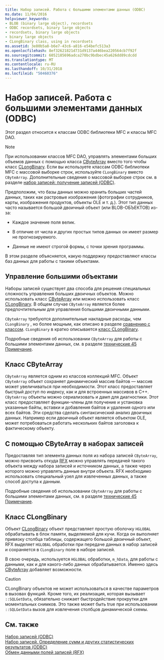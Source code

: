 ```yaml
---
title: Набор записей. Работа с большими элементами данных (ODBC)
ms.date: 11/04/2016
helpviewer_keywords:
- BLOB (binary large object), recordsets
- ODBC recordsets, binary large objects
- recordsets, binary large objects
- binary large objects
- CLongBinary class, using in recordsets
ms.assetid: 3e80b5a8-b6e7-43c6-a816-e54befc513a3
ms.openlocfilehash: 8ef32621821d731d9137a446bea220564cb7f92f
ms.sourcegitcommit: 6052185696adca270bc9bdbec45a626dd89cdcdd
ms.translationtype: MT
ms.contentlocale: ru-RU
ms.lasthandoff: 10/31/2018
ms.locfileid: "50460376"
---
```

# <a name="recordset-working-with-large-data-items-odbc"></a>Набор записей. Работа с большими элементами данных (ODBC)

Этот раздел относится к классам ODBC библиотеки MFC и классы MFC DAO.

> [!NOTE]
>  При использовании классов MFC DAO, управлять элементами больших объемов данных с помощью класса [CByteArray](../../mfc/reference/cbytearray-class.md) вместо того чтобы класс [CLongBinary](../../mfc/reference/clongbinary-class.md). Если вы используете классам ODBC библиотеки MFC с массовой выборке строк, используйте `CLongBinary` вместо `CByteArray`. Дополнительные сведения о массовой выборке строк см. в разделе [набор записей: получение записей (ODBC)](../../data/odbc/recordset-fetching-records-in-bulk-odbc.md).

Предположим, что базы данных можно хранить больших частей данных, таких как растровые изображения (фотографии сотрудников, карты, изображения продуктов, объекты OLE и т. д.). Этот тип данных часто называется большой двоичный объект (или BLOB-ОБЪЕКТОВ) из-за:

- Каждое значение поля велик.

- В отличие от числа и других простых типов данных он имеет размер не прогнозируемого.

- Данные не имеют строгой формы, с точки зрения программы.

В этом разделе объясняется, какую поддержку предоставляют классы баз данных для работы с такими объектами.

##  <a name="_core_managing_large_objects"></a> Управление большими объектами

Наборы записей существует два способа для решения специальных сложность управления больших двоичных объектов. Можно использовать класс [CByteArray](../../mfc/reference/cbytearray-class.md) или можно использовать класс [CLongBinary](../../mfc/reference/clongbinary-class.md). В общем случае `CByteArray` является более предпочтительным для управления большими двоичными данными.

`CByteArray` требуются дополнительные накладные расходы, чем `CLongBinary` , но более мощным, как описано в разделе [сравнению с классом](#_core_the_cbytearray_class). `CLongBinary` в кратко описывается [класс CLongBinary](#_core_the_clongbinary_class).

Подробные сведения об использовании `CByteArray` для работы с большими элементами данных, см. в разделе [технические 45 Примечание](../../mfc/tn045-mfc-database-support-for-long-varchar-varbinary.md).

##  <a name="_core_the_cbytearray_class"></a> Класс CByteArray

`CByteArray` является одним из классов коллекций MFC. Объект `CByteArray` объект сохраняет динамический массив байтов — массив может увеличиваться при необходимости. Этот класс предоставляет быстрый доступ по индексу, как и для встроенных массивов в C++. `CByteArray` объекты можно сериализовать и дамп для диагностики. Этот класс предоставляет функции-члены для получение и установка указанные байты, вставки и добавления байтов и удаления одного или всех байтов. Эти средства сделать синтаксический анализ двоичных данных. Например если двоичный объект является объектом OLE, может потребоваться работать нескольких байтов заголовка к фактическому объекту.

##  <a name="_core_using_cbytearray_in_recordsets"></a> С помощью CByteArray в наборах записей

Предоставляя тип элемента данных поля из набора записей `CByteArray`, можно присвоить откуда [RFX](../../data/odbc/record-field-exchange-rfx.md) можно управлять передачей такого объекта между набора записей и источником данных, а также через которого можно управлять данные внутри объекта. RFX необходимо использовать специальный узел для извлеченных данных, а также способ доступа к данным.

Подробные сведения об использовании `CByteArray` для работы с большими элементами данных, см. в разделе [технические 45 Примечание](../../mfc/tn045-mfc-database-support-for-long-varchar-varbinary.md).

##  <a name="_core_the_clongbinary_class"></a> Класс CLongBinary

Объект [CLongBinary](../../mfc/reference/clongbinary-class.md) объект представляет простую оболочку `HGLOBAL` обрабатывать в блок памяти, выделяемой для кучи. Когда он выполняет привязку столбца таблицы, содержащего большой двоичный объект, RFX выделяет `HGLOBAL` обработки при передаче данных в набор записей и сохраняется в `CLongBinary` поле в наборе записей.

В свою очередь, используется `HGLOBAL` обработки, `m_hData`, для работы с данными, как и для какого-либо данных обрабатывается. Именно здесь [CByteArray](../../mfc/reference/cbytearray-class.md) добавляет возможности.

> [!CAUTION]
>  CLongBinary объектов не может использоваться в качестве параметров в вызовах функций. Кроме того, их реализация, которая вызывает `::SQLGetData`, обязательно снижает быстродействие прокрутки для моментальных снимков. Это также может быть true при использовании `::SQLGetData` вызов для извлечения столбцов динамической схемы.

## <a name="see-also"></a>См. также

[Набор записей (ODBC)](../../data/odbc/recordset-odbc.md)<br/>
[Набор записей. Определение сумм и других статистических результатов (ODBC)](../../data/odbc/recordset-obtaining-sums-and-other-aggregate-results-odbc.md)<br/>
[Обмен данными полей записей (RFX)](../../data/odbc/record-field-exchange-rfx.md)